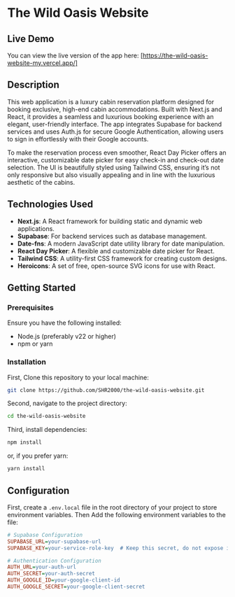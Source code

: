 # The Wild Oasis Website

## Live Demo

You can view the live version of the app here: [https://the-wild-oasis-website-my.vercel.app/]

## Description

This web application is a luxury cabin reservation platform designed for booking exclusive, high-end cabin accommodations. Built with Next.js and React, it provides a seamless and luxurious booking experience with an elegant, user-friendly interface. The app integrates Supabase for backend services and uses Auth.js for secure Google Authentication, allowing users to sign in effortlessly with their Google accounts.

To make the reservation process even smoother, React Day Picker offers an interactive, customizable date picker for easy check-in and check-out date selection. The UI is beautifully styled using Tailwind CSS, ensuring it’s not only responsive but also visually appealing and in line with the luxurious aesthetic of the cabins.

## Technologies Used

- **Next.js**: A React framework for building static and dynamic web applications.
- **Supabase**: For backend services such as database management.
- **Date-fns**: A modern JavaScript date utility library for date manipulation.
- **React Day Picker**: A flexible and customizable date picker for React.
- **Tailwind CSS**: A utility-first CSS framework for creating custom designs.
- **Heroicons**: A set of free, open-source SVG icons for use with React.

## Getting Started

### Prerequisites

Ensure you have the following installed:

- Node.js (preferably v22 or higher)
- npm or yarn

### Installation

First, Clone this repository to your local machine:

```bash
git clone https://github.com/SHR2000/the-wild-oasis-website.git
```

Second, navigate to the project directory:

```bash
cd the-wild-oasis-website
```

Third, install dependencies:

```bash
npm install
```

or, if you prefer yarn:

```bash
yarn install
```

## Configuration

First, create a `.env.local` file in the root directory of your project to store environment variables.
Then Add the following environment variables to the file:

```ini
# Supabase Configuration
SUPABASE_URL=your-supabase-url
SUPABASE_KEY=your-service-role-key  # Keep this secret, do not expose it on the frontend

# Authentication Configuration
AUTH_URL=your-auth-url
AUTH_SECRET=your-auth-secret
AUTH_GOOGLE_ID=your-google-client-id
AUTH_GOOGLE_SECRET=your-google-client-secret
```

